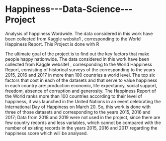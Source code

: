 # Happiness---Data-Science---Project
Analysis of happiness Wordwide. The data considered in this work have been collected from Kaggle website1 , corresponding to the World Happiness Report. This Project is done wirh R


The ultimate goal of the project is to find out the key factors that make people happy
nationwide.
The data considered in this work have been collected from Kaggle website1
,
corresponding to the World Happiness Report, consisting of historical surveys of the
corresponding to the years 2015, 2016 and 2017 in more than 100 countries a world
level. The top six factors that cost in each of the datasets and that serve to value
happiness in each country are: production economic, life expectancy, social support,
freedom, absence of corruption and generosity.
The Happiness Report of the World ranks more than 100 countries according to their
level of happiness, it was launched in the United Nations in an event celebrating the
International Day of Happiness on March 20. So, this work is done with three of those
datasets and corresponding to the years 2015, 2016 and 2017; Data from 2018 and 2019
were not used in the project, since there are few country records and less variables,
which cannot be compared with the number of existing records in the years 2015, 2016
and 2017 regarding the happiness score which will be analysed.


